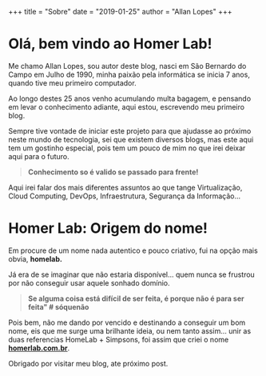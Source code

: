 +++
title = "Sobre"
date = "2019-01-25"
author = "Allan Lopes"
+++

# Olá, bem vindo ao Homer Lab!

Me chamo Allan Lopes, sou autor deste blog, nasci em São Bernardo do Campo em Julho de 1990, minha paixão pela informática se inicia 7 anos, quando tive meu primeiro computador.

Ao longo destes 25 anos venho acumulando multa bagagem, e pensando em levar o conhecimento adiante, aqui estou, escrevendo meu primeiro blog.

Sempre tive vontade de iniciar este projeto para que ajudasse ao próximo neste mundo de tecnologia, sei que existem diversos blogs, mas este aqui tem um gostinho especial, pois tem um pouco de mim no que irei deixar aqui para o futuro.

> **Conhecimento so é valido se passado para frente!**

Aqui irei falar dos mais diferentes assuntos ao que tange Virtualização, Cloud Computing, DevOps, Infraestrutura, Segurança da Informação...

# Homer Lab: Origem do nome!

Em procure de um nome nada autentico e pouco criativo, fui na opção mais obvia, **homelab.**

Já era de se imaginar que não estaria disponível... quem nunca se frustrou por não conseguir usar aquele sonhado domínio.

> **Se alguma coisa está difícil de ser feita, é porque não é para ser feita" # sóquenão**

Pois bem, não me dando por vencido e destinando a conseguir um bom nome, eis que me surge uma brilhante ideia, ou nem tanto assim... unir as duas referencias HomeLab + Simpsons, foi assim que criei o nome [**homerlab.com.br**](https://homerlab.com.br/).

Obrigado por visitar meu blog, ate próximo post.

